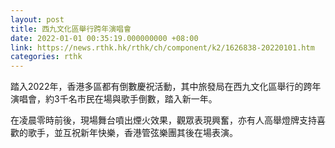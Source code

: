 ```yaml
---
layout: post
title: 西九文化區舉行跨年演唱會
date: 2022-01-01 00:35:19.000000000 +08:00
link: https://news.rthk.hk/rthk/ch/component/k2/1626838-20220101.htm
categories: rthk
---
```


踏入2022年，香港多區都有倒數慶祝活動，其中旅發局在西九文化區舉行的跨年演唱會，約3千名市民在場與歌手倒數，踏入新一年。

在凌晨零時前後，現場舞台噴出煙火效果，觀眾表現興奮，亦有人高舉燈牌支持喜歡的歌手，並互祝新年快樂，香港管弦樂團其後在場表演。
